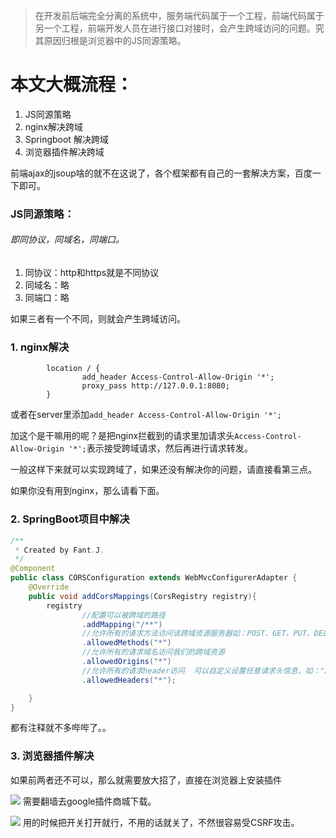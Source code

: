 >在开发前后端完全分离的系统中，服务端代码属于一个工程，前端代码属于另一个工程，前端开发人员在进行接口对接时，会产生跨域访问的问题。究其原因归根是浏览器中的JS同源策略。


# 本文大概流程：
1. JS同源策略
2. nginx解决跨域
3. Springboot 解决跨域
4. 浏览器插件解决跨域

前端ajax的jsoup啥的就不在这说了，各个框架都有自己的一套解决方案，百度一下即可。


###   JS同源策略：
######   即同协议，同域名，同端口。
1. 同协议：http和https就是不同协议
2. 同域名：略
3. 同端口：略

如果三者有一个不同，则就会产生跨域访问。


###   1. nginx解决
```
        location / {
                add_header Access-Control-Allow-Origin '*';
                proxy_pass http://127.0.0.1:8080;
        }

```
或者在server里添加`add_header Access-Control-Allow-Origin '*';`

加这个是干嘛用的呢？是把nginx拦截到的请求里加请求头`Access-Control-Allow-Origin '*';`表示接受跨域请求，然后再进行请求转发。

一般这样下来就可以实现跨域了，如果还没有解决你的问题，请直接看第三点。

如果你没有用到nginx，那么请看下面。

###   2. SpringBoot项目中解决
```java
/**
 * Created by Fant.J.
 */
@Component
public class CORSConfiguration extends WebMvcConfigurerAdapter {
    @Override
    public void addCorsMappings(CorsRegistry registry){
        registry
                //配置可以被跨域的路径
                .addMapping("/**")
                //允许所有的请求方法访问该跨域资源服务器如：POST、GET、PUT、DELETE等。
                .allowedMethods("*")
                //允许所有的请求域名访问我们的跨域资源
                .allowedOrigins("*")
                //允许所有的请求header访问  可以自定义设置任意请求头信息，如："X-YAUTH-TOKEN"
                .allowedHeaders("*");

    }
}

```
都有注释就不多哔哔了。。

###   3. 浏览器插件解决
如果前两者还不可以，那么就需要放大招了，直接在浏览器上安装插件

![](https://upload-images.jianshu.io/upload_images/5786888-1e19c0e8a075a48c.png?imageMogr2/auto-orient/strip%7CimageView2/2/w/1240)
需要翻墙去google插件商城下载。

![](https://upload-images.jianshu.io/upload_images/5786888-3f2243b60de0fc2c.png?imageMogr2/auto-orient/strip%7CimageView2/2/w/1240)
用的时候把开关打开就行，不用的话就关了，不然很容易受CSRF攻击。

